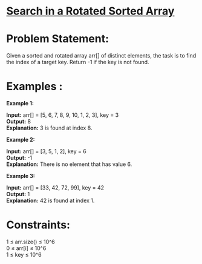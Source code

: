 # [Search in a Rotated Sorted Array](https://github.com/surya8980/December-2024-Daily-Problems/blob/main/GeeksForGeeks/14-Dec-2024/Search%20in%20a%20Rotated%20Sorted%20Array.java)
# Problem Statement:

Given a sorted and rotated array arr[] of distinct elements, the task is to find the index of a target key. Return -1 if the key is not found.  

# Examples :

**Example 1:**

**Input:** arr[] = [5, 6, 7, 8, 9, 10, 1, 2, 3], key = 3  
**Output:** 8  
**Explanation:** 3 is found at index 8.  

**Example 2:**

**Input:** arr[] = [3, 5, 1, 2], key = 6  
**Output:** -1  
**Explanation:** There is no element that has value 6.    

**Example 3:**

**Input:** arr[] = [33, 42, 72, 99], key = 42  
**Output:** 1  
**Explanation:** 42 is found at index 1.  

# Constraints:
1 ≤ arr.size() ≤ 10^6  
0 ≤ arr[i] ≤ 10^6  
1 ≤ key ≤ 10^6
